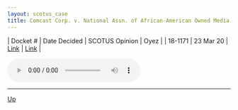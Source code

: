```yaml
---
layout: scotus_case
title: Comcast Corp. v. National Assn. of African-American Owned Media
---
```


| Docket # | Date Decided | SCOTUS Opinion | Oyez |
| 18-1171 | 23 Mar 20 | [Link](https://www.supremecourt.gov/opinions/19pdf/589us2r18_097c.pdf) | [Link](https://www.oyez.org/cases/2019/18-1171) |

<audio controls>
   <source src='./resources/18-1171.mp3' type='audio/mpeg'>
</audio>

<object data='./resources/18-1171.pdf' type='application/pdf'></object>

---

[Up](./README.md)